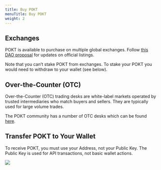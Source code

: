 ```yaml
---
title: Buy POKT
menuTitle: Buy POKT
weight: 2
---
```



## Exchanges

POKT is available to purchase on multiple global exchanges. Follow [this DAO proposal](https://forum.pokt.network/t/pep-4-pokt-listing/496) for updates on official listings.

Note that you can’t stake POKT from exchanges. To stake your POKT you would need to withdraw to your wallet (see below).

## Over-the-Counter (OTC)

Over-the-Counter (OTC) trading desks are white-label markets operated by trusted intermediaries who match buyers and sellers. They are typically used for large volume trades.

The POKT community has a number of OTC desks which can be found [here](https://forum.pokt.network/t/secondary-markets-for-pokt/629).

## Transfer POKT to Your Wallet

To receive POKT, you must use your Address, not your Public Key. The Public Key is used for API transactions, not basic wallet actions.

![](../assets/Transfer.png)
